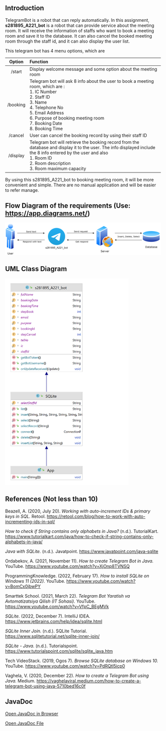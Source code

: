## Introduction

TelegramBot is a robot that can reply automatically. In this assignment, **s281895_A221_bot** is a robot that can
provide service about the meeting room. It will receive the information of staffs who want to book a meeting room and
save it to the database. It can also cancel the booked meeting room through the staff id, and it can also display the
user list.

This telegram bot has 4 menu options, which are

|  Option  | Function                                                                                                                                                                                                                                             |
|:--------:|:-----------------------------------------------------------------------------------------------------------------------------------------------------------------------------------------------------------------------------------------------------|
|  /start  | Display welcome message and some option about the meeting room                                                                                                                                                                                       |
| /booking | Telegram bot will ask 8 info about the user to book a meeting room, which are :<br/>1. IC Number<br/>2. Staff ID<br/>3. Name<br/>4. Telephone No<br/>5. Email Address<br/>6. Purpose of booking meeting room<br/>7. Booking Date<br/>8. Booking Time |
| /cancel  | User can cancel the booking record by using their staff ID                                                                                                                                                                                           |
| /display | Telegram bot will retrieve the booking record from the database and display it to the user. The info displayed include the 8 info entered by the user and also<br/>1. Room ID<br/>2. Room description<br/>3. Room maximum capacity                   |

By using this s281895_A221_bot to booking meeting room, it will be more convenient and simple. There are no manual
application and will be easier to refer manage.

## Flow Diagram of the requirements (Use: https://app.diagrams.net/)

<img src="images/bot_flowDiagram.png" width='1000px'>

## UML Class Diagram

<img src="images/umlDiagram.png" width='400px'>

## References (Not less than 10)

Beazell, A. (2020, July 20). _Working with auto-increment IDs & primary keys in SQL._
Retool. https://retool.com/blog/how-to-work-with-auto-incrementing-ids-in-sql/

_How to check if String contains only alphabets in Java?_ (n.d.).
TutorialKart. https://www.tutorialkart.com/java/how-to-check-if-string-contains-only-alphabets-in-java/

_Java with SQLite._ (n.d.). Javatpoint. https://www.javatpoint.com/java-sqlite

Ordabekov, A. (2021, November 11). _How to create Telegram Bot in Java._
YouTube. https://www.youtube.com/watch?v=XjOnp8TVNSQ

ProgrammingKnowledge. (2022, February 17). _How to install SQLite on Windows 11 (2022)._
YouTube. https://www.youtube.com/watch?v=BomCx0jbwPY

Smarttek School. (2021, March 22). _Telegram Bot Yaratish va Avtomatizatsiya Qilish (IT Sohasi)._
YouTube. https://www.youtube.com/watch?v=VfpC_BEgMVk

_SQLite._ (2022, December 7). IntelliJ IDEA. https://www.jetbrains.com/help/idea/sqlite.html

_SQLite Inner Join._ (n.d.). SQLite Tutorial. https://www.sqlitetutorial.net/sqlite-inner-join/

_SQLite - Java._ (n.d.). Tutorialspoint. https://www.tutorialspoint.com/sqlite/sqlite_java.htm

Tech VideoStack. (2019, Ogos 7). _Browse SQLite database on Windows 10._
YouTube. https://www.youtube.com/watch?v=PdRQtl5icp0

Vaghela, V. (2020, December 22). _How to create a Telegram Bot using Java._
Medium. https://vaghelaviral.medium.com/how-to-create-a-telegram-bot-using-java-5710bed16c0f

## JavaDoc

[Open JavaDoc in Browser](https://hngziling.github.io/stiw3054-assignment-2/JavaDoc/my/uum/package-summary.html)

[Open JavaDoc File](https://github.com/STIW3054-A221/assignment-2-HngZiLing/tree/master/JavaDoc)
